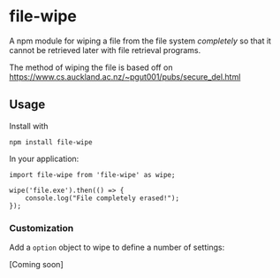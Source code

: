 # file-wipe

A npm module for wiping a file from the file system *completely* so that it cannot be retrieved later with file retrieval programs.

The method of wiping the file is based off on https://www.cs.auckland.ac.nz/~pgut001/pubs/secure_del.html

## Usage

Install with

```
npm install file-wipe
```

In your application:

```
import file-wipe from 'file-wipe' as wipe;

wipe('file.exe').then(() => {
	console.log("File completely erased!");
});
```

### Customization

Add a ```option``` object to wipe to define a number of settings:

[Coming soon]


